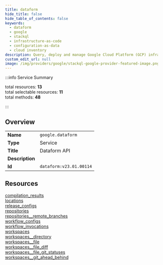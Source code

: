 ```yaml
---
title: dataform
hide_title: false
hide_table_of_contents: false
keywords:
  - dataform
  - google
  - stackql
  - infrastructure-as-code
  - configuration-as-data
  - cloud inventory
description: Query, deploy and manage Google Cloud Platform (GCP) infrastructure and resources using SQL
custom_edit_url: null
image: /img/providers/google/stackql-google-provider-featured-image.png
---
```

  
    
:::info Service Summary

<div class="row">
<div class="providerDocColumn">
<span>total resources:&nbsp;<b>13</b></span><br />
<span>total selectable resources:&nbsp;<b>11</b></span><br />
<span>total methods:&nbsp;<b>48</b></span><br />
</div>
</div>

:::

## Overview
<table><tbody>
<tr><td><b>Name</b></td><td><code>google.dataform</code></td></tr>
<tr><td><b>Type</b></td><td>Service</td></tr>
<tr><td><b>Title</b></td><td>Dataform API</td></tr>
<tr><td><b>Description</b></td><td></td></tr>
<tr><td><b>Id</b></td><td><code>dataform:v23.01.00114</code></td></tr>
</tbody></table>

## Resources
<div class="row">
<div class="providerDocColumn">
<a href="/providers/google/dataform/compilation_results/">compilation_results</a><br />
<a href="/providers/google/dataform/locations/">locations</a><br />
<a href="/providers/google/dataform/release_configs/">release_configs</a><br />
<a href="/providers/google/dataform/repositories/">repositories</a><br />
<a href="/providers/google/dataform/repositories__remote_branches/">repositories__remote_branches</a><br />
<a href="/providers/google/dataform/workflow_configs/">workflow_configs</a><br />
<a href="/providers/google/dataform/workflow_invocations/">workflow_invocations</a><br />
</div>
<div class="providerDocColumn">
<a href="/providers/google/dataform/workspaces/">workspaces</a><br />
<a href="/providers/google/dataform/workspaces__directory/">workspaces__directory</a><br />
<a href="/providers/google/dataform/workspaces__file/">workspaces__file</a><br />
<a href="/providers/google/dataform/workspaces__file_diff/">workspaces__file_diff</a><br />
<a href="/providers/google/dataform/workspaces__file_git_statuses/">workspaces__file_git_statuses</a><br />
<a href="/providers/google/dataform/workspaces__git_ahead_behind/">workspaces__git_ahead_behind</a><br />
</div>
</div>
